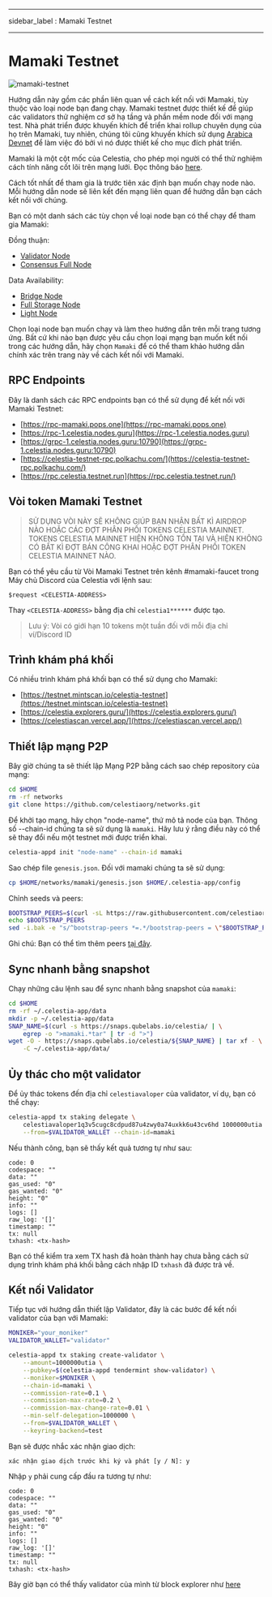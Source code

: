 - - -
sidebar_label : Mamaki Testnet
- - -

# Mamaki Testnet

![mamaki-testnet](/img/mamaki.png)

Hướng dẫn này gồm các phần liên quan về cách kết nối với Mamaki, tùy thuộc vào loại node bạn đang chạy. Mamaki testnet được thiết kế để giúp các validators thử nghiệm cơ sở hạ tầng và phần mềm node đối với mạng test. Nhà phát triển được khuyến khích để triển khai rollup chuyên dụng của họ trên Mamaki, tuy nhiên, chúng tôi cũng khuyến khích sử dụng [Arabica Devnet](./arabica-devnet.md) để làm việc đó bởi vì nó được thiết kế cho mục đích phát triển.

Mamaki là một cột mốc của Celestia, cho phép mọi người có thể thử nghiệm cách tính năng cốt lõi trên mạng lưới. Đọc thông báo [here](https://blog.celestia.org/celestia-testnet-introduces-alpha-data-availability-api/).

Cách tốt nhất để tham gia là trước tiên xác định bạn muốn chạy node nào. Mỗi hướng dẫn node sẽ liên kết đến mạng liên quan để hướng dẫn bạn cách kết nối với chúng.

Bạn có một danh sách các tùy chọn về loại node bạn có thể chạy để tham gia Mamaki:

Đồng thuận:

* [Validator Node](./validator-node.md)
* [Consensus Full Node](./consensus-full-node.md)

Data Availability:

* [Bridge Node](./bridge-node.md)
* [Full Storage Node](./full-storage-node.md)
* [Light Node](./light-node.md)

Chọn loại node bạn muốn chạy và làm theo hướng dẫn trên mỗi trang tương ứng. Bất cứ khi nào bạn được yêu cầu chọn loại mạng bạn muốn kết nối trong các hướng dẫn, hãy chọn `Mamaki` để có thể tham khảo hướng dẫn chính xác trên trang này về cách kết nối với Mamaki.

## RPC Endpoints

Đây là danh sách các RPC endpoints bạn có thể sử dụng để kết nối với Mamaki Testnet:

* [https://rpc-mamaki.pops.one](https://rpc-mamaki.pops.one)
* [https://rpc-1.celestia.nodes.guru](https://rpc-1.celestia.nodes.guru)
* [https://grpc-1.celestia.nodes.guru:10790](https://grpc-1.celestia.nodes.guru:10790)
* [https://celestia-testnet-rpc.polkachu.com/](https://celestia-testnet-rpc.polkachu.com/)
* [https://rpc.celestia.testnet.run](https://rpc.celestia.testnet.run/)

## Vòi token Mamaki Testnet

> SỬ DỤNG VÒI NÀY SẼ KHÔNG GIÚP BẠN NHẬN BẤT KÌ AIRDROP NÀO HOẶC CÁC ĐỢT PHÂN PHỐI TOKENS CELESTIA MAINNET. TOKENS CELESTIA MAINNET HIỆN KHÔNG TỒN TẠI VÀ HIỆN KHÔNG CÓ BẤT KÌ ĐỢT BÁN CÔNG KHAI HOẶC ĐỢT PHÂN PHỐI TOKEN CELESTIA MAINNET NÀO.

Bạn có thể yêu cầu từ Vòi Mamaki Testnet trên kênh #mamaki-faucet trong Máy chủ Discord của Celestia với lệnh sau:

```text
$request <CELESTIA-ADDRESS>
```

Thay `<CELESTIA-ADDRESS>` bằng địa chỉ `celestia1******` được tạo.

> Lưu ý: Vòi có giới hạn 10 tokens một tuần đối với mỗi địa chỉ ví/Discord ID

## Trình khám phá khối

Có nhiều trình khám phá khối bạn có thể sử dụng cho Mamaki:

* [https://testnet.mintscan.io/celestia-testnet](https://testnet.mintscan.io/celestia-testnet)
* [https://celestia.explorers.guru/](https://celestia.explorers.guru/)
* [https://celestiascan.vercel.app/](https://celestiascan.vercel.app/)

## Thiết lập mạng P2P

Bây giờ chúng ta sẽ thiết lập Mạng P2P bằng cách sao chép repository của mạng:

```sh
cd $HOME
rm -rf networks
git clone https://github.com/celestiaorg/networks.git
```

Để khởi tạo mạng, hãy chọn "node-name", thứ mô tả node của bạn. Thông số --chain-id chúng ta sẽ sử dụng là `mamaki`. Hãy lưu ý rằng điều này có thể sẽ thay đổi nếu một testnet mới được triển khai.

```sh
celestia-appd init "node-name" --chain-id mamaki
```

Sao chép file `genesis.json`. Đối với mamaki chúng ta sẽ sử dụng:

```sh
cp $HOME/networks/mamaki/genesis.json $HOME/.celestia-app/config
```

Chỉnh seeds và peers:

<!-- markdownlint-disable MD013 -->
```sh
BOOTSTRAP_PEERS=$(curl -sL https://raw.githubusercontent.com/celestiaorg/networks/master/mamaki/bootstrap-peers.txt | tr -d '\n')
echo $BOOTSTRAP_PEERS
sed -i.bak -e "s/^bootstrap-peers *=.*/bootstrap-peers = \"$BOOTSTRAP_PEERS\"/" $HOME/.celestia-app/config/config.toml
```
<!-- markdownlint-enable MD013 -->

Ghi chú: Bạn có thể tìm thêm peers [tại đây](https://github.com/celestiaorg/networks/blob/master/mamaki/peers.txt).

## Sync nhanh bằng snapshot

Chạy những câu lệnh sau để sync nhanh bằng snapshot của `mamaki`:

```sh
cd $HOME
rm -rf ~/.celestia-app/data
mkdir -p ~/.celestia-app/data
SNAP_NAME=$(curl -s https://snaps.qubelabs.io/celestia/ | \
    egrep -o ">mamaki.*tar" | tr -d ">")
wget -O - https://snaps.qubelabs.io/celestia/${SNAP_NAME} | tar xf - \
    -C ~/.celestia-app/data/
```

## Ủy thác cho một validator

Để ủy thác tokens đến địa chỉ `celestiavaloper` của validator, ví dụ, bạn có thể chạy:

```sh
celestia-appd tx staking delegate \
    celestiavaloper1q3v5cugc8cdpud87u4zwy0a74uxkk6u43cv6hd 1000000utia \
    --from=$VALIDATOR_WALLET --chain-id=mamaki
```

Nếu thành công, bạn sẽ thấy kết quả tương tự như sau:

```console
code: 0
codespace: ""
data: ""
gas_used: "0"
gas_wanted: "0"
height: "0"
info: ""
logs: []
raw_log: '[]'
timestamp: ""
tx: null
txhash: <tx-hash>
```

Bạn có thể kiểm tra xem TX hash đã hoàn thành hay chưa bằng cách sử dụng trình khám phá khối bằng cách nhập ID `txhash` đã được trả về.

## Kết nối Validator

Tiếp tục với hướng dẫn thiết lập Validator, đây là các bước để kết nối validator của bạn với Mamaki:

```sh
MONIKER="your_moniker"
VALIDATOR_WALLET="validator"

celestia-appd tx staking create-validator \
    --amount=1000000utia \
    --pubkey=$(celestia-appd tendermint show-validator) \
    --moniker=$MONIKER \
    --chain-id=mamaki \
    --commission-rate=0.1 \
    --commission-max-rate=0.2 \
    --commission-max-change-rate=0.01 \
    --min-self-delegation=1000000 \
    --from=$VALIDATOR_WALLET \
    --keyring-backend=test
```

Bạn sẽ được nhắc xác nhận giao dịch:

```console
xác nhận giao dịch trước khi ký và phát [y / N]: y
```

Nhập ` y ` phải cung cấp đầu ra tương tự như:

```console
code: 0
codespace: ""
data: ""
gas_used: "0"
gas_wanted: "0"
height: "0"
info: ""
logs: []
raw_log: '[]'
timestamp: ""
tx: null
txhash: <tx-hash>
```

Bây giờ bạn có thể thấy validator của mình từ block explorer như [ here ](https://celestia.explorers.guru/)
